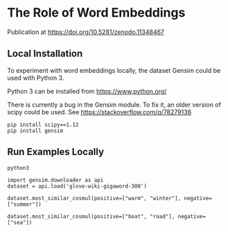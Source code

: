 # The Role of Word Embeddings

Publication at https://doi.org/10.5281/zenodo.11348467

## Local Installation
To experiment with word embeddings locally, the dataset Gensim could be used with Python 3. 

Python 3 can be installed from https://www.python.org/

There is currently a bug in the Gensim module. To fix it, an older version of scipy could be used. See https://stackoverflow.com/q/78279136

```
pip install scipy==1.12
pip install gensim
```

## Run Examples Locally

`python3`

```
import gensim.downloader as api
dataset = api.load('glove-wiki-gigaword-300')

dataset.most_similar_cosmul(positive=["warm", "winter"], negative=["summer"])

dataset.most_similar_cosmul(positive=["boat", "road"], negative=["sea"])
```